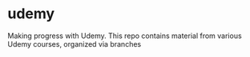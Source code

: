 # udemy
Making progress with Udemy. This repo contains material from various Udemy courses, organized via branches
